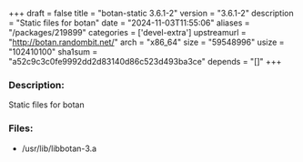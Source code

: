 +++
draft = false
title = "botan-static 3.6.1-2"
version = "3.6.1-2"
description = "Static files for botan"
date = "2024-11-03T11:55:06"
aliases = "/packages/219899"
categories = ['devel-extra']
upstreamurl = "http://botan.randombit.net/"
arch = "x86_64"
size = "59548996"
usize = "102410100"
sha1sum = "a52c9c3c0fe9992dd2d83140d86c523d493ba3ce"
depends = "[]"
+++
### Description: 
Static files for botan

### Files: 
* /usr/lib/libbotan-3.a
